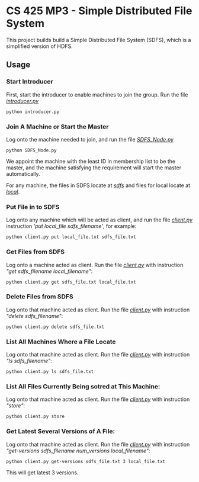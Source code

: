 # CS 425 MP3 - Simple Distributed File System

This project builds build a Simple Distributed File System (SDFS), which is a simplified version of HDFS.

## Usage

### Start Introducer
First, start the introducer to enable machines to join the group. Run the file [*introducer.py*](introducer.py)
```
python introducer.py
```

### Join A Machine or Start the Master
Log onto the machine needed to join, and run the file [*SDFS_Node.py*](SDFS_Node.py)
```
python SDFS_Node.py
```
We appoint the machine with the least ID in membership list to be the master, and the machine satisfying the requirement will start the master automatically.

For any machine, the files in SDFS locate at [*sdfs*](sdfs) and files for local locate at [*local*](local).

### Put File in to SDFS
Log onto any machine which will be acted as client, and run the file [*client.py*](client.py) instruction *'put local_file sdfs_filename'*, for example:
```
python client.py put local_file.txt sdfs_file.txt
```

### Get Files from SDFS
Log onto a machine acted as client. Run the file  [*client.py*](client.py) with instruction *"get sdfs_filename local_filename"*:
```
python client.py get sdfs_file.txt local_file.txt
```

### Delete Files from SDFS
Log onto that machine acted as client. Run the file  [*client.py*](client.py) with instruction *"delete sdfs_filename"*:
```
python client.py delete sdfs_file.txt
```

### List All Machines Where a File Locate
Log onto that machine acted as client. Run the file  [*client.py*](client.py) with instruction *"ls sdfs_filename"*:
```
python client.py ls sdfs_file.txt
```

### List All Files Currently Being sotred at This Machine:
Log onto that machine acted as client. Run the file  [*client.py*](client.py) with instruction *"store"*:
```
python client.py store
```

### Get Latest Several Versions of A File:
Log onto that machine acted as client. Run the file  [*client.py*](client.py) with instruction *"get-versions sdfs_filename num_versions local_filename"*:
```
python client.py get-versions sdfs_file.txt 3 local_file.txt
```
This will get latest 3 versions.

